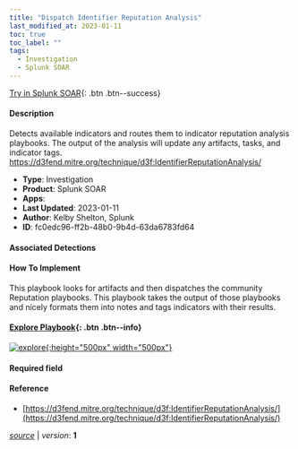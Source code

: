 ```yaml
---
title: "Dispatch Identifier Reputation Analysis"
last_modified_at: 2023-01-11
toc: true
toc_label: ""
tags:
  - Investigation
  - Splunk SOAR
---
```


[Try in Splunk SOAR](https://www.splunk.com/en_us/software/splunk-security-orchestration-and-automation.html){: .btn .btn--success}

#### Description

Detects available indicators and routes them to indicator reputation analysis playbooks. The output of the analysis will update any artifacts, tasks, and indicator tags. https://d3fend.mitre.org/technique/d3f:IdentifierReputationAnalysis/

- **Type**: Investigation
- **Product**: Splunk SOAR
- **Apps**: 
- **Last Updated**: 2023-01-11
- **Author**: Kelby Shelton, Splunk
- **ID**: fc0edc96-ff2b-48b0-9b4d-63da6783fd64

#### Associated Detections


#### How To Implement
This playbook looks for artifacts and then dispatches the community Reputation playbooks. This playbook takes the output of those playbooks and nicely formats them into notes and tags indicators with their results.


#### [Explore Playbook](https://splunk.github.io/soar-playbook-viewer/?playbook=https://raw.githubusercontent.com/phantomcyber/playbooks/latest/Dispatch_Identifier_Reputation_Analysis.json){: .btn .btn--info}

[![explore](https://raw.githubusercontent.com/splunk/security_content/develop/playbooks/Dispatch_Identifier_Reputation_Analysis.png){:height="500px" width="500px"}](https://splunk.github.io/soar-playbook-viewer/?playbook=https://raw.githubusercontent.com/phantomcyber/playbooks/latest/Dispatch_Identifier_Reputation_Analysis.json)

#### Required field


#### Reference

* [https://d3fend.mitre.org/technique/d3f:IdentifierReputationAnalysis/](https://d3fend.mitre.org/technique/d3f:IdentifierReputationAnalysis/)




[*source*](https://github.com/splunk/security_content/tree/develop/playbooks/Dispatch_Identifier_Reputation_Analysis.yml) \| *version*: **1**